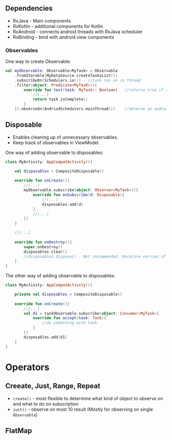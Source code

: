 ## Dependencies
* RxJava - Main components
* RxKotlin - additional components for Kotlin
* RxAndroid - connects android threads with RxJava scheduler
* RxBinding - bind with android view components

### Observables

One way to create Observable:
```kotlin
val myObservable: Observable<MyTask> = Observable
    .fromIterable(MyDataSource.createTasksList())
    .subscribeOn(Schedulers.io())   //task ran on io thread
    .filter(object: Predicate<MyTasK>(){
        override fun test(task: MyTask): Boolean{   //returns true if task is complete
            //(...)
            return task.isComplete()
        }
    }).observeOn(AndriodSchedulers.mainThread())    //observe on android's main thread
```

## Disposable
* Enables cleaning up of unnecessary observables.
* Keep track of observables in ViewModel.

One way of adding observable to disposables:
```kotlin
class MyActivity: AppCompatActivity(){

    val disposables = CompositeDisposable()
    
    override fun onCreate(){
        //(...)
        myObservable.subscribe(object: Observer<MyTask>(){
            override fun onSubscribe(d: Disposable){
                //(...)
                disposables.add(d)
            }
            //(...)
        })
    }

    //(...)
    
    override fun onDestroy(){
        super.onDestroy()
        disposables.clear()
        //disposables.dispose() - Not recommended. Hardcore version of .clear()
    }
}
```

The other way of adding observable to disposables:
```kotlin
class MyActivity: AppCompatActivity(){

    private val disposables = CompositeDisposable()
   
    override fun onCreate(){
        //(...)
        val d1 = taskObservable.subscribe(object: Consumer<MyTask>{
            override fun accept(task: Task){
                //do something with task
            }
        })
        disposables.add(d1)
    }
}
```

# Operators

## Creeate, Just, Range, Repeat
* ```create()``` - most flexible to determine what kind of object to observe on and what to do on subscription
* ```just()``` - observe on most 10 result (Mostly for observing on single ```Observable```)

## FlatMap